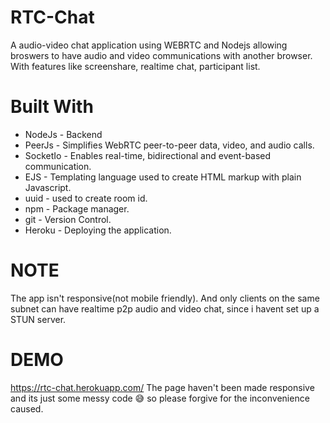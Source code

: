 # RTC-Chat
A audio-video chat application using WEBRTC and Nodejs allowing broswers to have audio and video communications with another browser. With features like screenshare, realtime chat, participant list.

# Built With
- NodeJs - Backend
- PeerJs - Simplifies WebRTC peer-to-peer data, video, and audio calls.
- SocketIo - Enables real-time, bidirectional and event-based communication.
- EJS - Templating language used to create HTML markup with plain Javascript.
- uuid - used to create room id.
- npm - Package manager.
- git - Version Control.
- Heroku - Deploying the application.

# NOTE
The app isn't responsive(not mobile friendly). And only clients on the same subnet can have realtime p2p audio and video chat, since i havent set up a STUN server.


# DEMO
 https://rtc-chat.herokuapp.com/
The page haven't been made responsive and its just some messy code :sweat_smile: so please forgive for the inconvenience caused.
